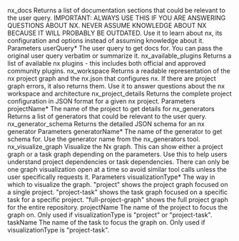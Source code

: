 nx_docs
Returns a list of documentation sections that could be relevant to the user query. IMPORTANT: ALWAYS USE THIS IF YOU ARE ANSWERING QUESTIONS ABOUT NX. NEVER ASSUME KNOWLEDGE ABOUT NX BECAUSE IT WILL PROBABLY BE OUTDATED. Use it to learn about nx, its configuration and options instead of assuming knowledge about it.
Parameters
userQuery*
The user query to get docs for. You can pass the original user query verbatim or summarize it.
nx_available_plugins
Returns a list of available nx plugins - this includes both official and approved community plugins.
nx_workspace
Returns a readable representation of the nx project graph and the nx.json that configures nx. If there are project graph errors, it also returns them. Use it to answer questions about the nx workspace and architecture
nx_project_details
Returns the complete project configuration in JSON format for a given nx project.
Parameters
projectName*
The name of the project to get details for
nx_generators
Returns a list of generators that could be relevant to the user query.
nx_generator_schema
Returns the detailed JSON schema for an nx generator
Parameters
generatorName*
The name of the generator to get schema for. Use the generator name from the nx_generators tool.
nx_visualize_graph
Visualize the Nx graph. This can show either a project graph or a task graph depending on the parameters. Use this to help users understand project dependencies or task dependencies. There can only be one graph visualization open at a time so avoid similar tool calls unless the user specifically requests it.
Parameters
visualizationType*
The way in which to visualize the graph. "project" shows the project graph focused on a single project. "project-task" shows the task graph focused on a specific task for a specific project. "full-project-graph" shows the full project graph for the entire repository.
projectName
The name of the project to focus the graph on. Only used if visualizationType is "project" or "project-task".
taskName
The name of the task to focus the graph on. Only used if visualizationType is "project-task".
